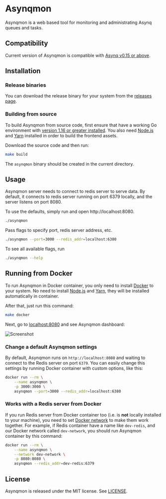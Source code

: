 # Asynqmon

Asynqmon is a web based tool for monitoring and administrating Asynq queues and tasks.

## Compatibility

Current version of Asynqmon is compatible with [Asynq v0.15 or above](https://github.com/hibiken/asynq/releases).

## Installation

### Release binaries

You can download the release binary for your system from the
[releases page](https://github.com/hibiken/asynqmon/releases).

### Building from source

To build Asynqmon from source code, first ensure that have a working
Go environment with [version 1.16 or greater installed](https://golang.org/doc/install).
You also need [Node.js](https://nodejs.org/) and [Yarn](https://yarnpkg.com/)
installed in order to build the frontend assets.

Download the source code and then run:

```bash
make build
```

The `asynqmon` binary should be created in the current directory.

## Usage

Asynqmon server needs to connect to redis server to serve data.
By default, it connects to redis server running on port 6379 locally, and the server listens on port 8080.

To use the defaults, simply run and open http://localhost:8080.

```bash
./asynqmon
```

Pass flags to specify port, redis server address, etc.


```bash
./asynqmon --port=3000 --redis_addr=localhost:6380
```

To see all available flags, run

```bash
./asynqmon --help
```

## Running from Docker

To run Asynqmon in Docker container, you only need to install [Docker](https://www.docker.com/get-started) to your system. No need to install [Node.js](https://nodejs.org/) and [Yarn](https://yarnpkg.com/), they will be installed automatically in container.

After that, just run this command:

```bash
make docker
```

Next, go to [localhost:8080](http://localhost:8080) and see Asynqmon dashboard:

![Screenshot](https://user-images.githubusercontent.com/11155743/113557216-57af2b80-9606-11eb-8ab6-df023b14e5c1.png)

### Change a default Asynqmon settings

By default, Asynqmon runs on `http://localhost:8080` and waiting to connect to the Redis server on port `6379`. You can easily change this settings by running Docker container with custom options, like this:

```bash
docker run --rm \
    --name asynqmon \
    -p 3000:3000 \
    asynqmon --port=3000 --redis_addr=localhost:6380
```

### Works with a Redis server from Docker

If you run Redis server from Docker container too (i.e. is **not** locally installed to your machine), you need to set [Docker network](https://docs.docker.com/network/) to make them work together. For example, if Redis container have a name like `dev-redis`, and our Docker network called `dev-network`, you should run Asynqmon container by this command:

```bash
docker run --rm \
    --name asynqmon \
    --network dev-network \
    -p 8080:8080 \
    asynqmon --redis_addr=dev-redis:6379
```

## License

Asynqmon is released under the MIT license. See [LICENSE](https://github.com/hibiken/asynqmon/blob/master/LICENSE).
